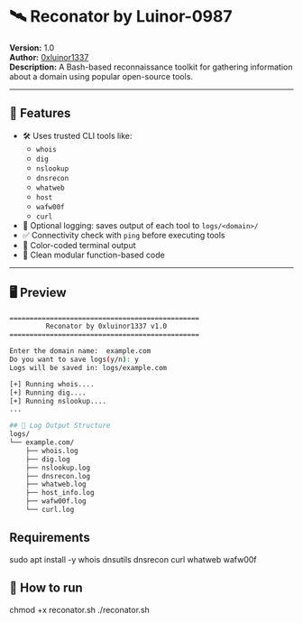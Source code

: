 # 🛰️ Reconator by Luinor-0987

**Version:** 1.0  
**Author:** [0xluinor1337](https://github.com/0xluinor1337)  
**Description:** A Bash-based reconnaissance toolkit for gathering information about a domain using popular open-source tools.

---

## 📌 Features

- 🛠️ Uses trusted CLI tools like:
  - `whois`
  - `dig`
  - `nslookup`
  - `dnsrecon`
  - `whatweb`
  - `host`
  - `wafw00f`
  - `curl`
- 📁 Optional logging: saves output of each tool to `logs/<domain>/`
- ✅ Connectivity check with `ping` before executing tools
- 🎨 Color-coded terminal output
- 🧠 Clean modular function-based code

---

## 🖥️ Preview

```bash
===============================================
         Reconator by 0xluinor1337 v1.0
===============================================

Enter the domain name:  example.com
Do you want to save logs(y/n): y
Logs will be saved in: logs/example.com

[+] Running whois....
[+] Running dig....
[+] Running nslookup....
...

## 📂 Log Output Structure
logs/
└── example.com/
    ├── whois.log
    ├── dig.log
    ├── nslookup.log
    ├── dnsrecon.log
    ├── whatweb.log
    ├── host_info.log
    ├── wafw00f.log
    └── curl.log
```
## Requirements
sudo apt install -y whois dnsutils dnsrecon curl whatweb wafw00f

## 🚀 How to run 
chmod +x reconator.sh
./reconator.sh
